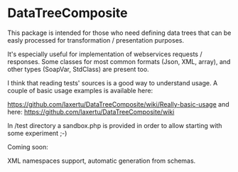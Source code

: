 # DataTreeComposite

This package is intended for those who need defining data trees that can be easly processed for transformation / presentation
purposes.

It's especially useful for implementation of webservices requests / responses. Some classes for most common formats (Json, XML, array), and other types (SoapVar, StdClass) are
present too.

I think that reading tests' sources is a good way to understand usage. A couple of basic usage examples is available here:

https://github.com/laxertu/DataTreeComposite/wiki/Really-basic-usage and here: 
https://github.com/laxertu/DataTreeComposite/wiki

In /test directory a sandbox.php is provided in order to allow starting with some experiment ;-)

Coming soon:

XML namespaces support, automatic generation from schemas.



